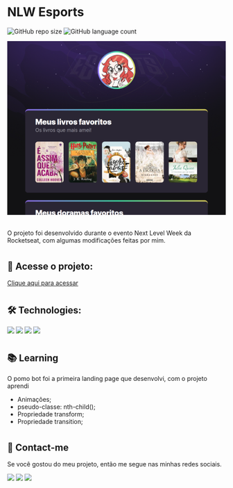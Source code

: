 # NLW Esports

![GitHub repo size](https://img.shields.io/github/repo-size/anafts/Nlw-esports-explorer?style=for-the-badge)
![GitHub language count](https://img.shields.io/github/languages/count/anafts/Nlw-esports-explorer?style=for-the-badge)

![preview](./.github/preview.png)

## 
 O projeto foi desenvolvido durante o evento Next Level Week da Rocketseat, com algumas modificações feitas por mim. 

 #

## 🚀 Acesse o projeto:
[Clique aqui para acessar](https://anafts.github.io/Nlw-esports-explorer/)
 #


## 🛠️ Technologies: 

<img src="https://img.shields.io/badge/HTML5-E34F26?style=for-the-badge&logo=html5&logoColor=white">
<img src="https://img.shields.io/badge/CSS3-1572B6?style=for-the-badge&logo=css3&logoColor=white">
<img src="https://img.shields.io/badge/Git-E34F26?style=for-the-badge&logo=git&logoColor=white">
<img src="https://img.shields.io/badge/GitHub-100000?style=for-the-badge&logo=github&logoColor=white" >


# 

## 📚 Learning

O pomo bot foi a primeira landing page que desenvolvi, com o projeto aprendi 
- Animações;
- pseudo-classe: nth-child();
- Propriedade transform;
- Propriedade transition;

#

## 💌 Contact-me
Se você gostou do meu projeto, então me segue nas minhas redes sociais. 

<a href="https://www.linkedin.com/in/ana-freitas-794b3523b/" target="_blank"><img src="https://img.shields.io/badge/-LinkedIn-%230077B5?style=for-the-badge&logo=linkedin&logoColor=white" target="_blank"></a>
  <a href="https://www.instagram.com/_beafts/" target="_blank"><img src="https://img.shields.io/badge/-Instagram-%23E4405F?style=for-the-badge&logo=instagram&logoColor=white" target="_blank"></a>
   <a href="https://www.behance.net/anafts" target="_blank"><img src="https://img.shields.io/badge/-Behance-blue?style=for-the-badge&logo=behance&logoColor=white" target="_blank"></a>
